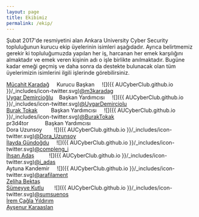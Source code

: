 ```yaml
---
layout: page
title: Ekibimiz
permalink: /ekip/
---
```


Şubat 2017'de resmiyetini alan Ankara University Cyber Security topluluğunun kurucu ekip üyelerinin isimleri aşağıdadır. Ayrıca belirtmemiz gerekir ki topluluğumuzda yapılan her iş, harcanan her emek karşılığını almaktadır ve emek veren kişinin adı o işle birlikte anılmaktadır. Bugüne kadar emeği geçmiş ve daha sonra da destekte bulunacak olan tüm üyelerimizin isimlerini ilgili işlerinde görebilirsiniz.  
    
[Mücahit Karadağ](https://www.linkedin.com/in/mucahitkaradag/) &nbsp;&nbsp;&nbsp;&nbsp;Kurucu Başkan &nbsp;&nbsp;&nbsp;&nbsp;![]({{ AUCyberClub.github.io }}/_includes/icon-twitter.svg)[@m3karadag](https://twitter.com/m3karadag?s=09)                          
[Uygar Demircioğlu](https://www.linkedin.com/in/uygardemircioglu/) &nbsp;&nbsp;&nbsp;Başkan Yardımcısı &nbsp;&nbsp;&nbsp;&nbsp;![]({{ AUCyberClub.github.io }}/_includes/icon-twitter.svg)[@UygarDemirciolu](https://twitter.com/UygarDemirciolu?s=09)               
[Burak Tokak](https://www.linkedin.com/in/burak-tokak-a9724496/) &nbsp;&nbsp;&nbsp;&nbsp;&nbsp;&nbsp;&nbsp;&nbsp;Başkan Yardımcısı &nbsp;&nbsp;&nbsp;&nbsp;![]({{ AUCyberClub.github.io }}/_includes/icon-twitter.svg)[@BurakTokak](https://twitter.com/BurakTokak?s=09)                        
pr3d4tor &nbsp;&nbsp;&nbsp;&nbsp;&nbsp;&nbsp;&nbsp;&nbsp;&nbsp;&nbsp;Başkan Yardımcısı       
Dora Uzunsoy &nbsp;&nbsp;&nbsp;&nbsp;&nbsp;&nbsp;&nbsp;![]({{ AUCyberClub.github.io }}/_includes/icon-twitter.svg)[@Dora_Uzunsoy](https://twitter.com/Dora_Uzunsoy?s=09)                  
[İlayda Gündoğdu](https://www.linkedin.com/in/ilaydagundogdu/) &nbsp;&nbsp;&nbsp;&nbsp;![]({{ AUCyberClub.github.io }}/_includes/icon-twitter.svg)[@compleng_i](https://twitter.com/compleng_i?s=09)                    
[İhsan Adaş](https://www.linkedin.com/in/ihsanadas/) &nbsp;&nbsp;&nbsp;&nbsp;&nbsp;&nbsp;&nbsp;&nbsp;&nbsp;![]({{ AUCyberClub.github.io }}/_includes/icon-twitter.svg)[@i_adas](https://twitter.com/i_adas?s=09)                               
Aytuna Kandemir &nbsp;&nbsp;&nbsp;&nbsp;![]({{ AUCyberClub.github.io }}/_includes/icon-twitter.svg)[@arafilament](https://twitter.com/arafilament?s=09)                     
[Zeliha Bektaş](https://www.linkedin.com/in/zeliha-bekta%C5%9F-99bbb8ba/)                                
[Sümeyye Kutlu](https://www.linkedin.com/in/s%C3%BCmeyye-kutlu-6b6265122/) &nbsp;&nbsp;&nbsp;&nbsp;&nbsp;&nbsp;![]({{ AUCyberClub.github.io }}/_includes/icon-twitter.svg)[@sumsuenos](https://twitter.com/sumsuenos?s=09)                         
[İrem Çağla Yıldırım](https://www.linkedin.com/in/irem-%C3%A7a%C4%9Fla-y%C4%B1ld%C4%B1r%C4%B1m-590085b6/)                           
[Ayşenur Karaaslan](https://www.linkedin.com/in/aysenurkaraaslan/)                             
